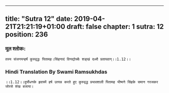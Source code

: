 
---
title: "Sutra 12"
date: 2019-04-21T21:21:19+01:00
draft: false
chapter: 1
sutra: 12
position: 236
---
### मूल श्लोकः:
```
तस्य संजनयन्हर्षं कुरुवृद्धः पितामहः।सिंहनादं विनद्योच्चैः शङ्खं दध्मौ प्रतापवान्।।1.12।।

```

### Hindi Translation By Swami Ramsukhdas
```
।।1.12।।दुर्योधनके हृदयमें हर्ष उत्पन्न करते हुए कुरुवृद्ध प्रभावशाली पितामह भीष्मने सिंहके समान गरजकर जोरसे शंख बजाया।

```


